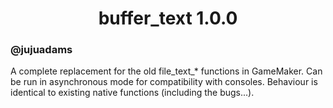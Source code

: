 <h1 align="center">buffer_text 1.0.0</h1>

### @jujuadams

A complete replacement for the old file_text_* functions in GameMaker. Can be run in asynchronous mode for compatibility with consoles. Behaviour is identical to existing native functions (including the bugs...).
